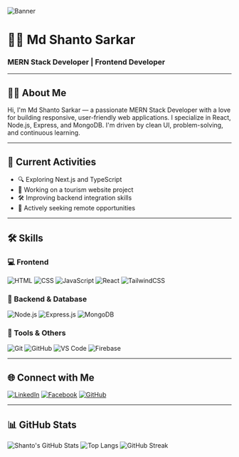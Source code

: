 ![Banner](https://i.imgur.com/x4b0qzj.png)

# 👨‍💻 Md Shanto Sarkar
### MERN Stack Developer | Frontend Developer

---

## 🧑‍💼 About Me
Hi, I'm Md Shanto Sarkar — a passionate MERN Stack Developer with a love for building responsive, user-friendly web applications. I specialize in React, Node.js, Express, and MongoDB. I'm driven by clean UI, problem-solving, and continuous learning.

---

## 🚀 Current Activities
- 🔍 Exploring Next.js and TypeScript
- 🧳 Working on a tourism website project
- 🛠️ Improving backend integration skills
- 💼 Actively seeking remote opportunities

---

## 🛠️ Skills
### 💻 Frontend
![HTML](https://img.shields.io/badge/-HTML5-E34F26?logo=html5&logoColor=white&style=flat)
![CSS](https://img.shields.io/badge/-CSS3-1572B6?logo=css3&logoColor=white&style=flat)
![JavaScript](https://img.shields.io/badge/-JavaScript-F7DF1E?logo=javascript&logoColor=black&style=flat)
![React](https://img.shields.io/badge/-React-61DAFB?logo=react&logoColor=black&style=flat)
![TailwindCSS](https://img.shields.io/badge/-TailwindCSS-38B2AC?logo=tailwind-css&logoColor=white&style=flat)

### 🧩 Backend & Database
![Node.js](https://img.shields.io/badge/-Node.js-339933?logo=node.js&logoColor=white&style=flat)
![Express.js](https://img.shields.io/badge/-Express.js-000000?logo=express&logoColor=white&style=flat)
![MongoDB](https://img.shields.io/badge/-MongoDB-47A248?logo=mongodb&logoColor=white&style=flat)

### 🔧 Tools & Others
![Git](https://img.shields.io/badge/-Git-F05032?logo=git&logoColor=white&style=flat)
![GitHub](https://img.shields.io/badge/-GitHub-181717?logo=github&logoColor=white&style=flat)
![VS Code](https://img.shields.io/badge/-VS%20Code-007ACC?logo=visual-studio-code&logoColor=white&style=flat)
![Firebase](https://img.shields.io/badge/-Firebase-FFCA28?logo=firebase&logoColor=black&style=flat)

---

## 🌐 Connect with Me
[![LinkedIn](https://img.shields.io/badge/-LinkedIn-0A66C2?logo=linkedin&logoColor=white&style=flat)](https://www.linkedin.com/in/shanto9070/)
[![Facebook](https://img.shields.io/badge/-LinkedIn-0A66C2?logo=linkedin&logoColor=white&style=flat)](https://www.facebook.com/shanto9070)
[![GitHub](https://img.shields.io/badge/-GitHub-181717?logo=github&logoColor=white&style=flat)](https://github.com/ShantoSarkar34)

---

## 📊 GitHub Stats
![Shanto's GitHub Stats](https://github-readme-stats.vercel.app/api?username=ShantoSarkar34&show_icons=true&theme=default)
![Top Langs](https://github-readme-stats.vercel.app/api/top-langs/?username=ShantoSarkar34&layout=compact)
![GitHub Streak](https://github-readme-streak-stats.herokuapp.com/?user=ShantoSarkar34)
